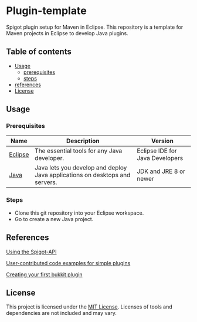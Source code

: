 # Plugin-template
Spigot plugin setup for Maven in Eclipse. This repository is a template for Maven projects in Eclipse to develop Java plugins.

## Table of contents
- [Usage](#usage)
    - [prerequisites](#prerequisites)
    - [steps](#steps)
- [references](#references)
- [License](#license)

## Usage
### Prerequisites
Name | Description | Version
------------ | ------------- | -------------
[Eclipse](https://www.eclipse.org/downloads/packages/) | The essential tools for any Java developer. | Eclipse IDE for Java Developers
[Java](https://www.oracle.com/technetwork/java/javase/overview/index.html) | Java lets you develop and deploy Java applications on desktops and servers. | JDK and JRE 8 or newer

### Steps
  * Clone this git repository into your Eclipse workspace.
  * Go to create a new Java project.
    
## References
[Using the Spigot-API](https://www.spigotmc.org/wiki/spigot-plugin-development/)

[User-contributed code examples for simple plugins](https://www.spigotmc.org/wiki/plugin-snippets/)

[Creating your first bukkit plugin](https://hypixel.net/threads/creating-your-first-bukkit-plugin.286674/)

## License
This project is licensed under the [MIT License](https://github.com/Gloryrock/Plugin-template/blob/master/LICENSE.md).
Licenses of tools and dependencies are not included and may vary.
